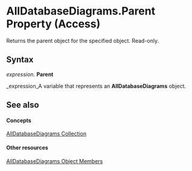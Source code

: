 
# AllDatabaseDiagrams.Parent Property (Access)

Returns the parent object for the specified object. Read-only.


## Syntax

 _expression_. **Parent**

 _expression_A variable that represents an  **AllDatabaseDiagrams** object.


## See also


#### Concepts


 [AllDatabaseDiagrams Collection](417427aa-1783-29da-30c9-66a7032a0088.md)
#### Other resources


 [AllDatabaseDiagrams Object Members](f53963d9-b19d-0f51-738d-b080f057bca9.md)
